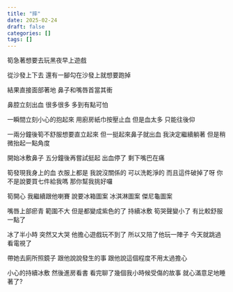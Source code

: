 ```yaml
---
title: "摔"
date: 2025-02-24
draft: false
categories: []
tags: []
---
```


筍急著想要去玩黑夜早上遊戲

從沙發上下去 還有一腳勾在沙發上就想要跑掉

結果直接面部著地 鼻子和嘴唇首當其衝

鼻腔立刻出血 很多很多 多到有點可怕

一瞬間立刻小心的抱起來 用廚房紙巾按壓止血 但是血太多 只能往後仰

一兩分鐘後筍不舒服想要直立起來 但一挺起來鼻子就出血 我決定繼續躺著 但是稍微抬起一點角度

開始冰敷鼻子 五分鐘後再嘗試挺起 出血停了 剩下嘴巴在痛

筍發現我身上的血 衣服上都是 我說沒關係的 可以洗乾淨的 而且這件破掉了呀 你不是說要買七件給我嗎 那你幫我挑好囉

筍開心 我繼續跟他喇賽 說要冰箱圖案 冰淇淋圖案 傑尼龜圖案

嘴唇上部瘀青  範圍不大 但是都變成紫色的了 持續冰敷 筍哭聲變小了 有比較舒服一點了

冰了半小時 突然又大哭 他擔心遊戲玩不到了 所以又陪了他玩一陣子 今天就跳過看電視了

帶她去廁所照鏡子 跟他說說發生的事 跟他說這個程度不用太過擔心 

小心的持續冰敷 然後進房看書 看完聊了幾個我小時候受傷的故事 就心滿意足地睡著了?

